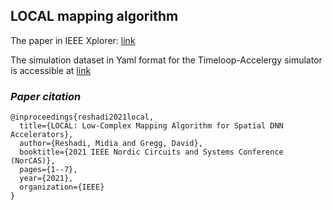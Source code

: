 ## LOCAL mapping algorithm
The paper in IEEE Xplorer: [link](https://ieeexplore.ieee.org/document/9599862)

The simulation dataset in Yaml format for the Timeloop-Accelergy simulator is accessible at [link](https://github.com/midiareshadi/simulator_config/tree/main/workload)
### *Paper citation*
```
@inproceedings{reshadi2021local,
  title={LOCAL: Low-Complex Mapping Algorithm for Spatial DNN Accelerators},
  author={Reshadi, Midia and Gregg, David},
  booktitle={2021 IEEE Nordic Circuits and Systems Conference (NorCAS)},
  pages={1--7},
  year={2021},
  organization={IEEE}
}
```
